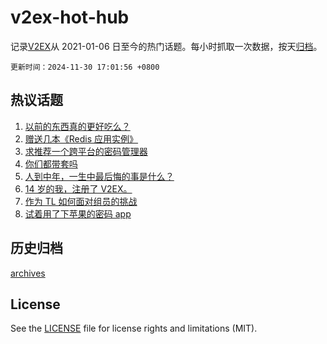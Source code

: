 # v2ex-hot-hub

 记录[V2EX](https://www.v2ex.com/)从 2021-01-06 日至今的热门话题。每小时抓取一次数据，按天[归档](archives)。

`更新时间：2024-11-30 17:01:56 +0800`

## 热议话题

1. [以前的东西真的更好吃么？](https://www.v2ex.com/t/1093782)
1. [赠送几本《Redis 应用实例》](https://www.v2ex.com/t/1093789)
1. [求推荐一个跨平台的密码管理器](https://www.v2ex.com/t/1093833)
1. [你们都带套吗](https://www.v2ex.com/t/1093904)
1. [人到中年，一生中最后悔的事是什么？](https://www.v2ex.com/t/1093815)
1. [14 岁的我，注册了 V2EX。](https://www.v2ex.com/t/1093834)
1. [作为 TL 如何面对组员的挑战](https://www.v2ex.com/t/1093802)
1. [试着用了下苹果的密码 app](https://www.v2ex.com/t/1093822)

## 历史归档

[archives](archives)

## License

See the [LICENSE](LICENSE) file for license rights and limitations (MIT).
